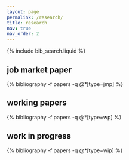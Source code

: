 ```yaml
---
layout: page
permalink: /research/
title: research
nav: true
nav_order: 2
---
```


<!-- _pages/publications.md -->

<!-- Bibsearch Feature -->

{% include bib_search.liquid %}

<div class="publications">
      <h2>job market paper</h2>
      {% bibliography -f papers -q @*[type=jmp] %}
</div>

<div class="publications">
     <h2>working papers</h2>
     {% bibliography -f papers -q @*[type=wp] %}
</div>

<div class="publications">
     <h2>work in progress</h2>
     {% bibliography -f papers -q @*[type=wip] %}
</div>
